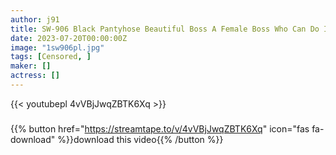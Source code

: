 ```yaml
---
author: j91
title: SW-906 Black Pantyhose Beautiful Boss A Female Boss Who Can Do It Seduces Her With Pantyhose And Explodes Her Sexual Desire!
date: 2023-07-20T00:00:00Z
image: "1sw906pl.jpg"
tags: [Censored, ]
maker: []
actress: []
---
```



{{< youtubepl 4vVBjJwqZBTK6Xq >}}
###

{{% button href="https://streamtape.to/v/4vVBjJwqZBTK6Xq" icon="fas fa-download" %}}download this video{{% /button %}}
